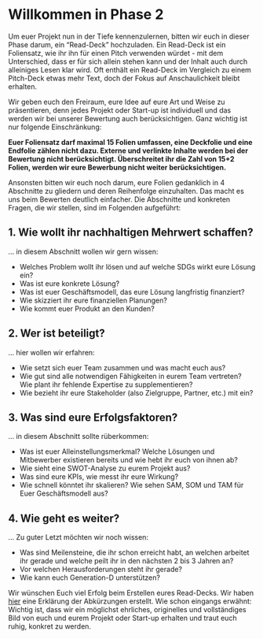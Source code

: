 # Willkommen in Phase 2

Um euer Projekt nun in der Tiefe kennenzulernen, bitten wir euch in dieser Phase darum, ein “Read-Deck” hochzuladen. Ein Read-Deck ist ein Foliensatz, wie ihr ihn für einen Pitch verwenden würdet - mit dem Unterschied, dass er für sich allein stehen kann und der Inhalt auch durch alleiniges Lesen klar wird. Oft enthält ein Read-Deck im Vergleich zu einem Pitch-Deck etwas mehr Text, doch der Fokus auf Anschaulichkeit bleibt erhalten.

Wir geben euch den Freiraum, eure Idee auf eure Art und Weise zu präsentieren, denn jedes Projekt oder Start-up ist individuell und das werden wir bei unserer Bewertung auch berücksichtigen. Ganz wichtig ist nur folgende Einschränkung:

**Euer Foliensatz darf maximal 15 Folien umfassen, eine Deckfolie und eine Endfolie zählen nicht dazu. Externe und verlinkte Inhalte werden bei der Bewertung nicht berücksichtigt. Überschreitet ihr die Zahl von 15+2 Folien, werden wir eure Bewerbung nicht weiter berücksichtigen.**

Ansonsten bitten wir euch noch darum, eure Folien gedanklich in 4 Abschnitte zu gliedern und deren Reihenfolge einzuhalten. Das macht es uns beim Bewerten deutlich einfacher. Die Abschnitte und konkreten Fragen, die wir stellen, sind im Folgenden aufgeführt:

## 1. Wie wollt ihr nachhaltigen Mehrwert schaffen?

… in diesem Abschnitt wollen wir gern wissen:

- Welches Problem wollt ihr lösen und auf welche SDGs wirkt eure Lösung ein?
- Was ist eure konkrete Lösung?
- Was ist euer Geschäftsmodell, das eure Lösung langfristig finanziert?
- Wie skizziert ihr eure finanziellen Planungen?
- Wie kommt euer Produkt an den Kunden?

## 2. Wer ist beteiligt?

… hier wollen wir erfahren:

- Wie setzt sich euer Team zusammen und was macht euch aus?
- Wie gut sind alle notwendigen Fähigkeiten in eurem Team vertreten? Wie plant ihr fehlende Expertise zu supplementieren?
- Wie bezieht ihr eure Stakeholder (also Zielgruppe, Partner, etc.) mit ein?

## 3. Was sind eure Erfolgsfaktoren?

… in diesem Abschnitt sollte rüberkommen:

- Was ist euer Alleinstellungsmerkmal? Welche Lösungen und Mitbewerber existieren bereits und wie hebt ihr euch von ihnen ab?
- Wie sieht eine SWOT-Analyse zu eurem Projekt aus?
- Was sind eure KPIs, wie messt ihr eure Wirkung?
- Wie schnell könntet ihr skalieren? Wie sehen SAM, SOM und TAM für Euer Geschäftsmodell aus?

## 4. Wie geht es weiter?

… Zu guter Letzt möchten wir noch wissen:

- Was sind Meilensteine, die ihr schon erreicht habt, an welchen arbeitet ihr gerade und welche peilt ihr in den nächsten 2 bis 3 Jahren an?
- Vor welchen Herausforderungen steht ihr gerade?
- Wie kann euch Generation-D unterstützen?

Wir wünschen Euch viel Erfolg beim Erstellen eures Read-Decks. Wir haben [hier](files/Erklaerung_der_Akronyme.pdf) eine Erklärung der Abkürzungen erstellt. Wie schon eingangs erwähnt: Wichtig ist, dass wir ein möglichst ehrliches, originelles und vollständiges Bild von euch und eurem Projekt oder Start-up erhalten und traut euch ruhig, konkret zu werden.
